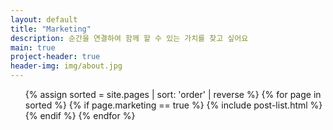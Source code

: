 ```yaml
---
layout: default
title: "Marketing"
description: 순간을 연결하여 함께 할 수 있는 가치를 찾고 싶어요
main: true
project-header: true
header-img: img/about.jpg
---
```


<ul class="catalogue">
{% assign sorted = site.pages | sort: 'order' | reverse %}
{% for page in sorted %}
{% if page.marketing == true %}
{% include post-list.html %}
{% endif %}
{% endfor %}
</ul>
